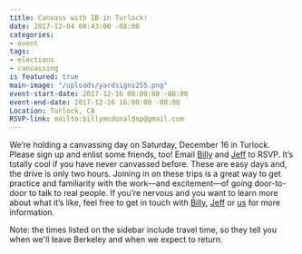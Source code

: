 ```yaml
---
title: Canvass with IB in Turlock!
date: 2017-12-04 00:43:00 -08:00
categories:
- event
tags:
- elections
- canvassing
is featured: true
main-image: "/uploads/yardsigns255.png"
event-start-date: 2017-12-16 08:00:00 -08:00
event-end-date: 2017-12-16 16:00:00 -08:00
Location: Turlock, CA
RSVP-link: mailto:billymcdonaldnp@gmail.com
---
```


We’re holding a canvassing day on Saturday, December 16 in Turlock. Please sign up and enlist some friends, too! Email [Billy](mailto:billymcdonaldnp@gmail.com) and [Jeff](mailto:carlockjeff@gmail.com) to RSVP. It’s totally cool if you have never canvassed before. These are easy days and, the drive is only two hours. Joining in on these trips is a great way to get practice and familiarity with the work—and excitement—of going door-to-door to talk to real people. If you’re nervous and you want to learn more about what it’s like, feel free to get in touch with [Billy](mailto:billymcdonaldnp@gmail.com), [Jeff](mailto:carlockjeff@gmail.com) or [us](mailto:elections+owner@indivisibleberkeley.org) for more information.

Note: the times listed on the sidebar include travel time, so they tell you when we'll leave Berkeley and when we expect to return.